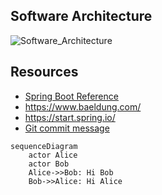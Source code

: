## Software Architecture
![Software_Architecture](https://user-images.githubusercontent.com/59589845/154870105-8be43d89-070b-4389-a6f8-b90e51679452.jpeg)


## Resources
* [Spring Boot Reference](https://spring.io/projects/spring-boot)
* https://www.baeldung.com/ 
* https://start.spring.io/
* [Git commit message](https://www.conventionalcommits.org/en/v1.0.0/)






```mermaid
sequenceDiagram
    actor Alice
    actor Bob
    Alice->>Bob: Hi Bob
    Bob->>Alice: Hi Alice
```
